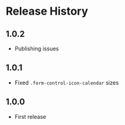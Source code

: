 # Release History

## 1.0.2

* Publishing issues

## 1.0.1

* Fixed `.form-control-icon-calendar` sizes

## 1.0.0

* First release
